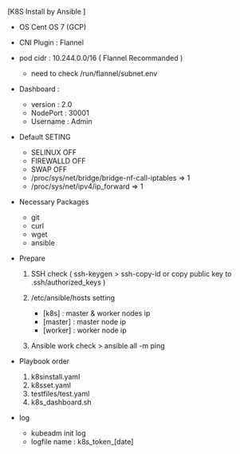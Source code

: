 [K8S Install by Ansible ]

* OS  Cent OS 7 (GCP) 

* CNI Plugin : Flannel

* pod cidr : 10.244.0.0/16 ( Flannel Recommanded )
	- need to check /run/flannel/subnet.env

* Dashboard : 
	- version : 2.0
	- NodePort : 30001
	- Username : Admin

* Default SETING
	- SELINUX OFF
	- FIREWALLD OFF
	- SWAP OFF
	- /proc/sys/net/bridge/bridge-nf-call-iptables => 1
	- /proc/sys/net/ipv4/ip_forward => 1


* Necessary Packages
	- git
	- curl
	- wget
	- ansible

* Prepare 
	1. SSH check ( ssh-keygen > ssh-copy-id or copy public key to .ssh/authorized_keys )
	
	2. /etc/ansible/hosts setting
		- [k8s] : master & worker nodes ip
		- [master] : master node ip
		- [worker] : worker node ip
	
	3. Ansible work check > ansible all -m ping 

* Playbook order
	1. k8sinstall.yaml
	2. k8sset.yaml
	3. testfiles/test.yaml
	4. k8s_dashboard.sh

* log 
	- kubeadm init log 
 	- logfile name : k8s_token_[date]
